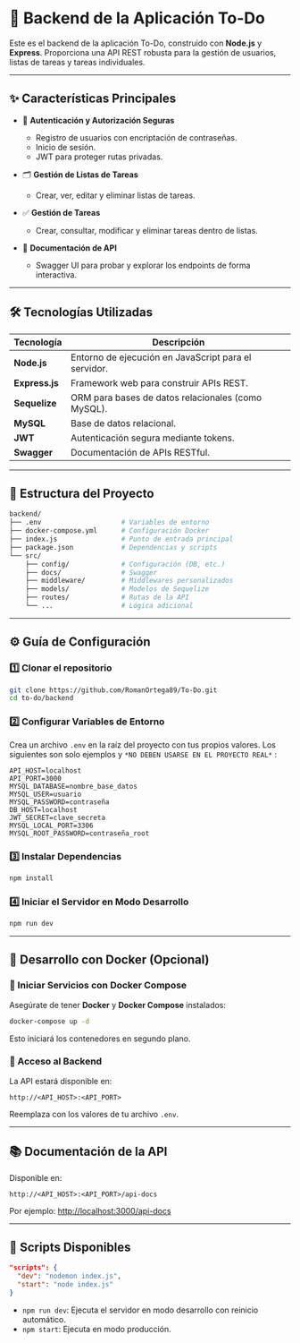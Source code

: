# 📝 Backend de la Aplicación To-Do

Este es el backend de la aplicación To-Do, construido con **Node.js** y **Express**. Proporciona una API REST robusta para la gestión de usuarios, listas de tareas y tareas individuales.

---

## ✨ Características Principales

- 🔐 **Autenticación y Autorización Seguras**

  - Registro de usuarios con encriptación de contraseñas.
  - Inicio de sesión.
  - JWT para proteger rutas privadas.

- 🗂️ **Gestión de Listas de Tareas**

  - Crear, ver, editar y eliminar listas de tareas.

- ✅ **Gestión de Tareas**

  - Crear, consultar, modificar y eliminar tareas dentro de listas.

- 📘 **Documentación de API**
  - Swagger UI para probar y explorar los endpoints de forma interactiva.

---

## 🛠️ Tecnologías Utilizadas

| Tecnología     | Descripción                                          |
| -------------- | ---------------------------------------------------- |
| **Node.js**    | Entorno de ejecución en JavaScript para el servidor. |
| **Express.js** | Framework web para construir APIs REST.              |
| **Sequelize**  | ORM para bases de datos relacionales (como MySQL).   |
| **MySQL**      | Base de datos relacional.                            |
| **JWT**        | Autenticación segura mediante tokens.                |
| **Swagger**    | Documentación de APIs RESTful.                       |

---

## 📂 Estructura del Proyecto

```bash
backend/
├── .env                    # Variables de entorno
├── docker-compose.yml      # Configuración Docker
├── index.js                # Punto de entrada principal
├── package.json            # Dependencias y scripts
└── src/
    ├── config/             # Configuración (DB, etc.)
    ├── docs/               # Swagger
    ├── middleware/         # Middlewares personalizados
    ├── models/             # Modelos de Sequelize
    ├── routes/             # Rutas de la API
    └── ...                 # Lógica adicional
```

---

## ⚙️ Guía de Configuración

### 1️⃣ Clonar el repositorio

```bash
git clone https://github.com/RomanOrtega89/To-Do.git
cd to-do/backend
```

### 2️⃣ Configurar Variables de Entorno

Crea un archivo `.env` en la raíz del proyecto con tus propios valores. Los siguientes son solo ejemplos y `*NO DEBEN USARSE EN EL PROYECTO REAL*` :

```env
API_HOST=localhost
API_PORT=3000
MYSQL_DATABASE=nombre_base_datos
MYSQL_USER=usuario
MYSQL_PASSWORD=contraseña
DB_HOST=localhost
JWT_SECRET=clave_secreta
MYSQL_LOCAL_PORT=3306
MYSQL_ROOT_PASSWORD=contraseña_root
```

### 3️⃣ Instalar Dependencias

```bash
npm install
```

### 4️⃣ Iniciar el Servidor en Modo Desarrollo

```bash
npm run dev
```

---

## 🐳 Desarrollo con Docker (Opcional)

### 🔹 Iniciar Servicios con Docker Compose

Asegúrate de tener **Docker** y **Docker Compose** instalados:

```bash
docker-compose up -d
```

Esto iniciará los contenedores en segundo plano.

### 🔹 Acceso al Backend

La API estará disponible en:

```
http://<API_HOST>:<API_PORT>
```

Reemplaza con los valores de tu archivo `.env`.

---

## 📚 Documentación de la API

Disponible en:

```
http://<API_HOST>:<API_PORT>/api-docs
```

Por ejemplo:
[http://localhost:3000/api-docs](http://localhost:3000/api-docs)

---

## 🧪 Scripts Disponibles

```json
"scripts": {
  "dev": "nodemon index.js",
  "start": "node index.js"
}
```

- `npm run dev`: Ejecuta el servidor en modo desarrollo con reinicio automático.
- `npm start`: Ejecuta en modo producción.
